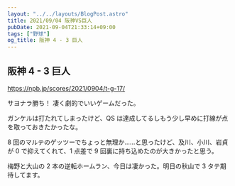 ```yaml
---
layout: "../../layouts/BlogPost.astro"
title: 2021/09/04 阪神VS巨人
pubDate: 2021-09-04T21:33:14+09:00
tags: ["野球"]
og_title: 阪神 4 - 3 巨人
---
```


## 阪神 4 - 3 巨人

https://npb.jp/scores/2021/0904/t-g-17/

サヨナラ勝ち！ 凄く劇的でいいゲームだった。

ガンケルは打たれてしまったけど、QS は達成してるしもう少し早めに打線が点を取っておきたかったな。

8 回のマルテのゲッツーでちょっと無理か……と思ったけど、及川、小川、岩貞が 0 で抑えてくれて、1 点差で 9 回裏に持ち込めたのが大きかったと思う。

梅野と大山の 2 本の逆転ホームラン、今日は凄かった。明日の秋山で 3 タテ期待してます。
